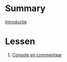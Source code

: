 # Summary

[Introductie](README.md)

# Lessen

1. [Console en commentaar](lesson/l1-console-en-commentaar.md)